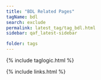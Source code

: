 ```yaml
---
title: "BDL Related Pages"
tagName: bdl
search: exclude
permalink: latest_tag/tag_bdl.html
sidebar: qaf_latest-sidebar

folder: tags
---
```

{% include taglogic.html %}

{% include links.html %}
